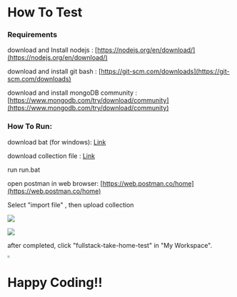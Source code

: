 # How To Test

### Requirements 

download and Install nodejs : [https://nodejs.org/en/download/](https://nodejs.org/en/download/)

download and install git bash : [https://git-scm.com/downloads](https://git-scm.com/downloads)

download and install mongoDB community  : [https://www.mongodb.com/try/download/community](https://www.mongodb.com/try/download/community)



### How To Run:

download bat (for windows): [Link](https://drive.google.com/file/d/1AZtf5mFOMguyKXUNfGIcLnk0n45wjV9n/view?usp=sharing)

download collection file : [Link](https://drive.google.com/file/d/1TDeDHcLyUNXor2lY_RQek92Ru74vFhIG/view?usp=sharing)

run run.bat

open postman in web browser: [https://web.postman.co/home](https://web.postman.co/home)

Select "import file" , then upload collection

![](https://i.imgur.com/SK9v69B.jpg)



![](https://i.imgur.com/L7aAVf1.jpg)

after completed, click "fullstack-take-home-test" in "My Workspace".

<img src="https://i.imgur.com/BFnCkDi.jpg" style="zoom:33%;" />





# Happy Coding!!



